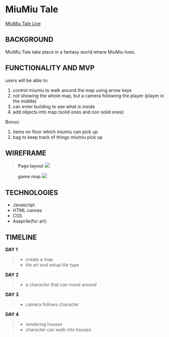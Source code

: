 # MiuMiu Tale
[MiuMiu Tale Live](https://michelleamazinglin.github.io/miumiu-tale/)

## BACKGROUND ###

MiuMiu Tale take place in a fantasy world where MiuMiu lives.

## FUNCTIONALITY AND MVP ###

users will be able to:
1. control miumiu to walk around the map using arrow keys
2. not showing the whole map, but a camera following the player (player in the middle)
3. can enter building to see what is inside
4. add objects into map (solid ones and non solid ones)

Bonus:
1. items on floor which miumiu can pick up
2. bag to keep track of things miumiu pick up


## WIREFRAME ###

> **Page layout**
![](https://i.imgur.com/B4xGNhn.png)

> **game map**
![](https://i.imgur.com/6pXsilX.png)


## TECHNOLOGIES ###

* Javascript
* HTML canvas
* CSS
* Aseprite(for art)

## TIMELINE ###

**DAY 1**
> * create a map
> * tile art and setup tile type

**DAY 2**
> * a charactor that can move around

**DAY 3**
> * camera follows character

**DAY 4**
> * rendering houses
> * character can walk into houses
